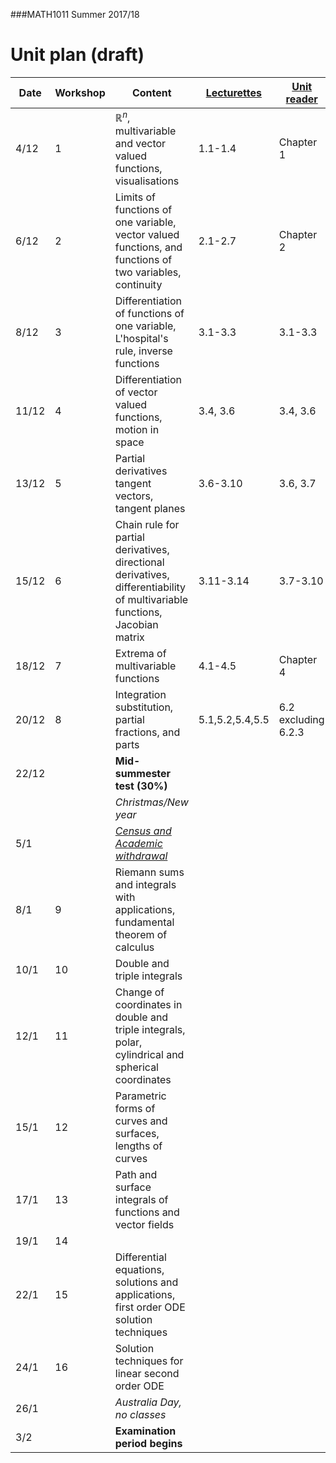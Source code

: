 [census]:https://ipoint.uwa.edu.au/app/answers/detail/a_id/187/related/1
[Unit reader]:https://lms.uwa.edu.au/bbcswebdav/pid-915626-dt-content-rid-6803912_1/courses/MATH1011_TS-SUMM-B_2018/notes/MATH1011_Reader_2017_02%281%29.pdf
[Lecturettes]:https://lms.uwa.edu.au/bbcswebdav/pid-918643-dt-content-rid-6833067_1/courses/MATH1011_TS-SUMM-B_2018/html%20files/MATH1011%20lectures.html

###MATH1011 Summer 2017/18 
# Unit plan (draft)



Date | Workshop | Content | [Lecturettes] | [Unit reader]
--- | --- | --- |--- |--- 
4/12|1| $\mathbb{R}^n$, multivariable and vector valued functions, visualisations |1.1-1.4|Chapter 1
6/12|2| Limits of functions of one variable, vector valued functions, and functions of two variables, continuity |2.1-2.7 | Chapter 2
8/12|3| Differentiation of functions of one variable, L'hospital's rule, inverse functions |3.1-3.3 | 3.1-3.3
11/12|4| Differentiation of vector valued functions, motion in space|3.4, 3.6| 3.4, 3.6 
13/12|5| Partial derivatives  tangent vectors, tangent planes |3.6-3.10| 3.6, 3.7
15/12|6| Chain rule for partial derivatives, directional derivatives, differentiability of multivariable functions, Jacobian matrix|3.11-3.14|3.7-3.10
18/12|7| Extrema of multivariable functions| 4.1-4.5| Chapter 4
20/12|8| Integration substitution, partial fractions, and parts| 5.1,5.2,5.4,5.5 | 6.2 excluding 6.2.3
22/12|| **Mid-summester test (30%)**
|| | _Christmas/New year_
5/1|| [*Census and Academic withdrawal*][census]
8/1|9| Riemann sums and integrals with applications, fundamental theorem of calculus
10/1|10| Double and triple integrals
12/1|11| Change of coordinates in double and triple integrals, polar, cylindrical and spherical coordinates
15/1|12| Parametric forms of curves and surfaces, lengths of curves
17/1|13| Path and surface integrals of functions and vector fields
19/1|14| 
22/1|15|	Differential equations, solutions and applications, first order ODE solution techniques
24/1|16|	Solution techniques for linear second order ODE
26/1||*Australia Day, no classes*
3/2||**Examination period begins**
